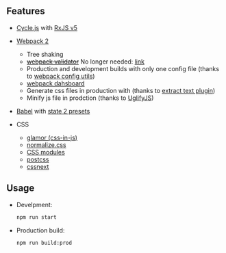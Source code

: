 ## Features

- [Cycle.js](https://github.com/cyclejs/cyclejs) with [RxJS v5](http://reactivex.io/rxjs/)

- [Webpack 2](http://webpack.github.io/docs/)
	- Tree shaking
	- [~~webpack validator~~](https://github.com/js-dxtools/webpack-validator) No longer needed: [link](https://github.com/webpack/webpack/pull/2974)
	- Production and development builds with only one config file (thanks to [webpack config utils](https://github.com/kentcdodds/webpack-config-utils))
	- [webpack dahsboard](https://github.com/FormidableLabs/webpack-dashboard)
  - Generate css files in production with (thanks to [extract text plugin](https://github.com/webpack/extract-text-webpack-plugin))
  - Minify js file in prodction (thanks to [UglifyJS](https://github.com/mishoo/UglifyJS2))

- [Babel](http://babeljs.io/) with [state 2 presets](http://babeljs.io/docs/plugins/preset-stage-2/)

- CSS
  - [glamor (css-in-js)](https://github.com/threepointone/glamor)
  - [normalize.css](https://necolas.github.io/normalize.css/)
  - [CSS modules](https://github.com/css-modules/css-modules)
  - [postcss](https://github.com/postcss/postcss)
  - [cssnext](http://cssnext.io/)

## Usage

- Develpment:

  ```bash
  npm run start
  ```

- Production build:

  ```bash
  npm run build:prod
  ```
